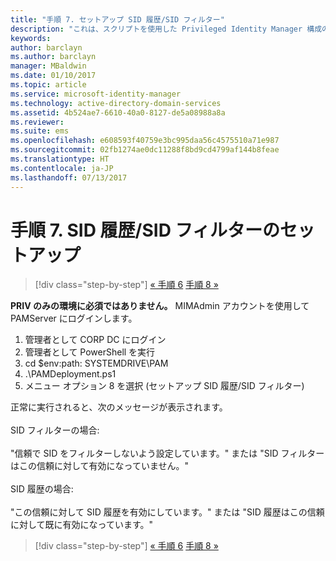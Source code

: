 ```yaml
---
title: "手順 7. セットアップ SID 履歴/SID フィルター"
description: "これは、スクリプトを使用した Privileged Identity Manager 構成の 7 番目の手順です。 この手順では、SID 履歴/SID のフィルターのセットアップを行います。"
keywords: 
author: barclayn
ms.author: barclayn
manager: MBaldwin
ms.date: 01/10/2017
ms.topic: article
ms.service: microsoft-identity-manager
ms.technology: active-directory-domain-services
ms.assetid: 4b524ae7-6610-40a0-8127-de5a08988a8a
ms.reviewer: 
ms.suite: ems
ms.openlocfilehash: e608593f40759e3bc995daa56c4575510a71e987
ms.sourcegitcommit: 02fb1274ae0dc11288f8bd9cd4799af144b8feae
ms.translationtype: HT
ms.contentlocale: ja-JP
ms.lasthandoff: 07/13/2017
---
```

# <a name="step-7-set-up-sid-historysid-filtering"></a>手順 7. SID 履歴/SID フィルターのセットアップ

>[!div class="step-by-step"]
[« 手順 6](sp1-step6-setup-pam-trust.md)
[手順 8 »](sp1-step8-pam-deployment-verification.md)

**PRIV のみの環境に必須ではありません。** MIMAdmin アカウントを使用して PAMServer にログインします。

1. 管理者として CORP DC にログイン
2. 管理者として PowerShell を実行
3. cd $env:path: SYSTEMDRIVE\PAM
4. .\PAMDeployment.ps1
5. メニュー オプション 8 を選択 (セットアップ SID 履歴/SID フィルター)

正常に実行されると、次のメッセージが表示されます。<br/></br>
SID フィルターの場合: <br/></br>
"信頼で SID をフィルターしないよう設定しています。" または "SID フィルターはこの信頼に対して有効になっていません。" </br></br>
SID 履歴の場合: </br></br>
"この信頼に対して SID 履歴を有効にしています。" または "SID 履歴はこの信頼に対して既に有効になっています。"

>[!div class="step-by-step"]
[« 手順 6](sp1-step6-setup-pam-trust.md)
[手順 8 »](sp1-step8-pam-deployment-verification.md)
